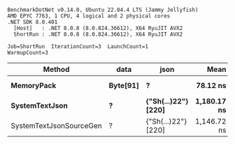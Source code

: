 ```

BenchmarkDotNet v0.14.0, Ubuntu 22.04.4 LTS (Jammy Jellyfish)
AMD EPYC 7763, 1 CPU, 4 logical and 2 physical cores
.NET SDK 8.0.401
  [Host]   : .NET 8.0.8 (8.0.824.36612), X64 RyuJIT AVX2
  ShortRun : .NET 8.0.8 (8.0.824.36612), X64 RyuJIT AVX2

Job=ShortRun  IterationCount=3  LaunchCount=1  
WarmupCount=3  

```
| Method                  | data     | json                | Mean        | Error      | StdDev   | Min         | Max         | Gen0   | Allocated |
|------------------------ |--------- |-------------------- |------------:|-----------:|---------:|------------:|------------:|-------:|----------:|
| **MemoryPack**              | **Byte[91]** | **?**                   |    **78.12 ns** |   **5.792 ns** | **0.317 ns** |    **77.88 ns** |    **78.48 ns** | **0.0019** |     **168 B** |
| **SystemTextJson**          | **?**        | **{&quot;Sh(...)22&quot;} [220]** | **1,180.17 ns** | **112.429 ns** | **6.163 ns** | **1,176.30 ns** | **1,187.27 ns** | **0.0019** |     **168 B** |
| SystemTextJsonSourceGen | ?        | {&quot;Sh(...)22&quot;} [220] | 1,146.72 ns |  36.240 ns | 1.986 ns | 1,144.55 ns | 1,148.46 ns | 0.0019 |     168 B |
